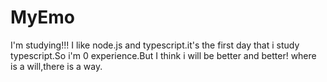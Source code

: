 # MyEmo
I'm studying!!!
I like node.js and typescript.it's the first day that i study typescript.So i'm 0 experience.But I think i will be better and better!
where is a will,there is a way.
